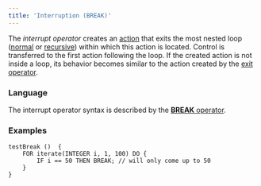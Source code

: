 ```yaml
---
title: 'Interruption (BREAK)'
---
```


The *interrupt operator* creates an [action](Actions.md) that exits the most nested loop ([normal](Loop_FOR_.md) or [recursive](Recursive_loop_WHILE_.md)) within which this action is located. Control is transferred to the first action following the loop. If the created action is not inside a loop, its behavior becomes similar to the action created by the [exit operator](Exit_RETURN_.md). 

### Language

The interrupt operator syntax is described by the [**BREAK** operator](BREAK_operator.md). 

### Examples

```lsf
testBreak ()  {
    FOR iterate(INTEGER i, 1, 100) DO {
        IF i == 50 THEN BREAK; // will only come up to 50
    }
}
```
